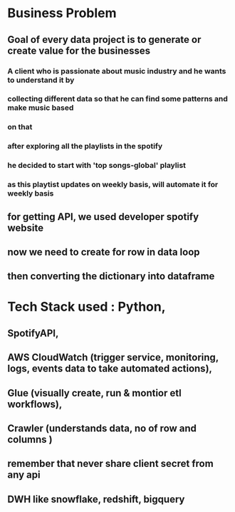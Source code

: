 # Business Problem

## Goal of every data project is to generate or create value for the businesses 



### A client who is passionate about music industry and he wants to understand it by 
### collecting different data so that he can find some patterns and make music based 
### on that

### after exploring all the playlists in the spotify
### he decided to start with 'top songs-global' playlist

### as this playtist updates on weekly basis, will automate it for weekly basis 

## for getting API, we used developer spotify website

## now we need to create for row in data loop 
## then converting the dictionary into dataframe


# Tech Stack used : Python, 
## SpotifyAPI, 
## AWS CloudWatch (trigger service, monitoring, logs, events data to take automated actions), 
## Glue (visually create, run & montior etl workflows), 
## Crawler (understands data, no of row and columns )

## remember that never share client secret from any api 
## DWH like snowflake, redshift, bigquery